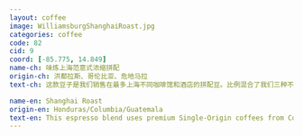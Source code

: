 ```yaml
---
layout: coffee
image: WilliamsburgShanghaiRoast.jpg
categories: coffee
code: 82
cid: 9
coord: [-85.775, 14.849]
name-ch: 味炼上海范意式浓缩拼配
origin-ch: 洪都拉斯、哥伦比亚、危地马拉
text-ch: 这款豆子是我们销售在最多上海不同咖啡馆和酒店的拼配豆。比例混合了我们三种不同的豆子，这款上海范的意式浓缩拼配绝对适合做Espresso以及各种花式咖啡。口味不单单国际范更加接地气。混合了温柔的洪都拉斯、平稳的危地马拉和简单的哥伦比亚，这款咖啡丰富的口味特别适合做最出浓郁的Espresso。

name-en: Shanghai Roast
origin-en: Honduras/Columbia/Guatemala
text-en: This espresso blend uses premium Single-Origin coffees from Colombia, Guatemala and Honduras. Roasting separately at a higher level and careful blending ratios have revealed hints of amaretto, almond nuttiness and rich dark chocolate. This roast profile has maintained the subtle sweet caramel aftertaste. Specifically designed to suit all semi-automatic espresso machines and adapt to Shanghai taste, this blend will easily please.
---
```

